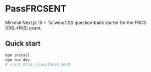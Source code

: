 # PassFRCSENT

Minimal Next.js 15 + TailwindCSS question‑bank starter for the FRCS (ORL‑HNS) exam.

## Quick start

```bash
npm install
npm run dev
# visit http://localhost:3000
```
